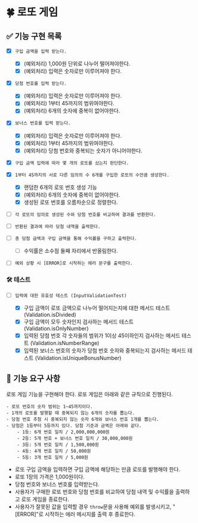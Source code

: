 # 🍀 로또 게임

## ✅ 기능 구현 목록

- [x] `구입 금액을 입력 받는다.`

  - [x] (예외처리) 1,000원 단위로 나누어 떨어져야한다.
  - [x] (예외처리) 입력은 숫자로만 이루어져야 한다.

- [x] `당첨 번호를 입력 받는다.`

  - [x] (예외처리) 입력은 숫자로만 이루어져야 한다.
  - [x] (예외처리) 1부터 45까지의 범위여야한다.
  - [x] (예외처리) 6개의 숫자에 중복이 없어야한다.

- [x] `보너스 번호를 입력 받는다.`

  - [x] (예외처리) 입력은 숫자로만 이루어져야 한다.
  - [x] (예외처리) 1부터 45까지의 범위여야한다.
  - [x] (예외처리) 당첨 번호와 중복되는 숫자가 아니어야한다.

- [x] `구입 금액 입력에 따라 몇 개의 로또를 샀는지 판단한다.`

- [x] `1부터 45까지의 서로 다른 임의의 수 6개를 구입한 로또의 수만큼 생성한다.`

  - [x] 랜덤한 6개의 로또 번호 생성 기능
  - [x] (예외처리) 6개의 숫자에 중복이 없어야한다.
  - [x] 생성된 로또 번호를 오름차순으로 정렬한다.

- [ ] `각 로또의 임의로 생성된 수와 당첨 번호를 비교하여 결과를 반환한다.`

- [ ] `반환된 결과에 따라 당첨 내역을 출력한다.`

- [ ] `총 당첨 금액과 구입 금액을 통해 수익률을 구하고 출력한다.`

  - [ ] 수익률은 소수점 둘째 자리에서 반올림한다.

- [ ] `예외 상황 시 [ERROR]로 시작하는 에러 문구를 출력한다.`

### 🛠 테스트

- [ ] `입력에 대한 유효성 테스트 (InputValidationTest)`

  - [x] 구입 금액이 로또 금액으로 나누어 떨어지는지에 대한 메서드 테스트 (Validation.isDivided)
  - [x] 구입 금액이 모두 숫자인지 검사하는 메서드 테스트 (Validation.isOnlyNumber)
  - [x] 입력된 당첨 번호 각 숫자들의 범위가 1이상 45이하인지 검사하는 메서드 테스트 (Validation.isNumberRange)
  - [x] 입력된 보너스 번호의 숫자가 당첨 번호 숫자와 중복되는지 검사하는 메서드 테스트 (Validation.isUniqueBonusNumber)

## 🚀 기능 요구 사항

로또 게임 기능을 구현해야 한다. 로또 게임은 아래와 같은 규칙으로 진행된다.

```
- 로또 번호의 숫자 범위는 1~45까지이다.
- 1개의 로또를 발행할 때 중복되지 않는 6개의 숫자를 뽑는다.
- 당첨 번호 추첨 시 중복되지 않는 숫자 6개와 보너스 번호 1개를 뽑는다.
- 당첨은 1등부터 5등까지 있다. 당첨 기준과 금액은 아래와 같다.
    - 1등: 6개 번호 일치 / 2,000,000,000원
    - 2등: 5개 번호 + 보너스 번호 일치 / 30,000,000원
    - 3등: 5개 번호 일치 / 1,500,000원
    - 4등: 4개 번호 일치 / 50,000원
    - 5등: 3개 번호 일치 / 5,000원
```

- 로또 구입 금액을 입력하면 구입 금액에 해당하는 만큼 로또를 발행해야 한다.
- 로또 1장의 가격은 1,000원이다.
- 당첨 번호와 보너스 번호를 입력받는다.
- 사용자가 구매한 로또 번호와 당첨 번호를 비교하여 당첨 내역 및 수익률을 출력하고 로또 게임을 종료한다.
- 사용자가 잘못된 값을 입력할 경우 `throw`문을 사용해 예외를 발생시키고, "[ERROR]"로 시작하는 에러 메시지를 출력 후 종료한다.
